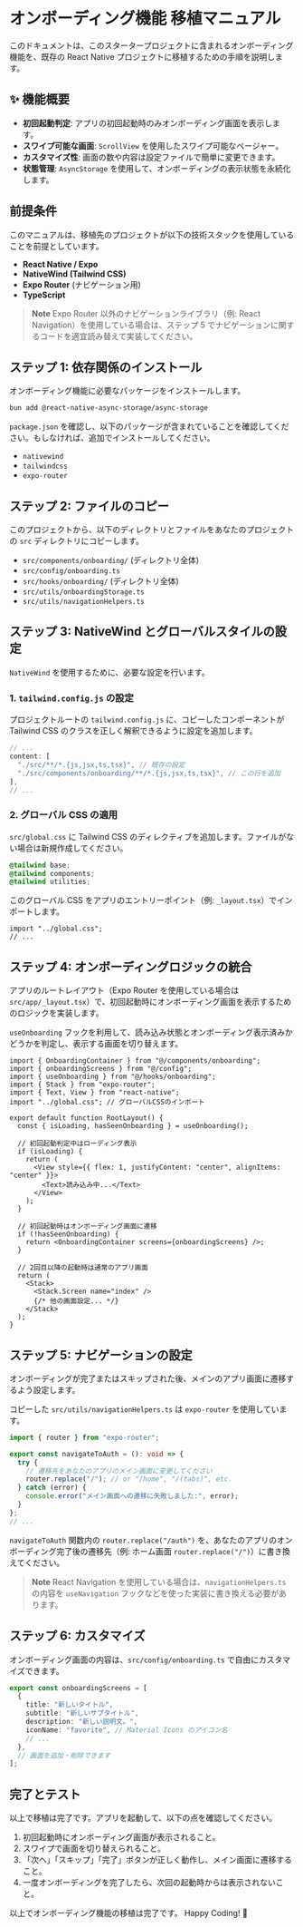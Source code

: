 # オンボーディング機能 移植マニュアル

このドキュメントは、このスタータープロジェクトに含まれるオンボーディング機能を、既存の React Native プロジェクトに移植するための手順を説明します。

## ✨ 機能概要

- **初回起動判定**: アプリの初回起動時のみオンボーディング画面を表示します。
- **スワイプ可能な画面**: `ScrollView` を使用したスワイプ可能なページャー。
- **カスタマイズ性**: 画面の数や内容は設定ファイルで簡単に変更できます。
- **状態管理**: `AsyncStorage` を使用して、オンボーディングの表示状態を永続化します。

## 前提条件

このマニュアルは、移植先のプロジェクトが以下の技術スタックを使用していることを前提としています。

- **React Native / Expo**
- **NativeWind (Tailwind CSS)**
- **Expo Router** (ナビゲーション用)
- **TypeScript**

> **Note**
> Expo Router 以外のナビゲーションライブラリ（例: React Navigation）を使用している場合は、ステップ 5 でナビゲーションに関するコードを適宜読み替えて実装してください。

## ステップ 1: 依存関係のインストール

オンボーディング機能に必要なパッケージをインストールします。

```bash
bun add @react-native-async-storage/async-storage
```

`package.json` を確認し、以下のパッケージが含まれていることを確認してください。もしなければ、追加でインストールしてください。

- `nativewind`
- `tailwindcss`
- `expo-router`

## ステップ 2: ファイルのコピー

このプロジェクトから、以下のディレクトリとファイルをあなたのプロジェクトの `src` ディレクトリにコピーします。

- `src/components/onboarding/` (ディレクトリ全体)
- `src/config/onboarding.ts`
- `src/hooks/onboarding/` (ディレクトリ全体)
- `src/utils/onboardingStorage.ts`
- `src/utils/navigationHelpers.ts`

## ステップ 3: NativeWind とグローバルスタイルの設定

`NativeWind` を使用するために、必要な設定を行います。

### 1. `tailwind.config.js` の設定

プロジェクトルートの `tailwind.config.js` に、コピーしたコンポーネントが Tailwind CSS のクラスを正しく解釈できるように設定を追加します。

```js:tailwind.config.js
// ...
content: [
  "./src/**/*.{js,jsx,ts,tsx}", // 既存の設定
  "./src/components/onboarding/**/*.{js,jsx,ts,tsx}", // この行を追加
],
// ...
```

### 2. グローバル CSS の適用

`src/global.css` に Tailwind CSS のディレクティブを追加します。ファイルがない場合は新規作成してください。

```css:src/global.css
@tailwind base;
@tailwind components;
@tailwind utilities;
```

このグローバル CSS をアプリのエントリーポイント（例: `_layout.tsx`）でインポートします。

```typescript:src/app/_layout.tsx
import "../global.css";
// ...
```

## ステップ 4: オンボーディングロジックの統合

アプリのルートレイアウト（Expo Router を使用している場合は `src/app/_layout.tsx`）で、初回起動時にオンボーディング画面を表示するためのロジックを実装します。

`useOnboarding` フックを利用して、読み込み状態とオンボーディング表示済みかどうかを判定し、表示する画面を切り替えます。

```tsx:src/app/_layout.tsx
import { OnboardingContainer } from "@/components/onboarding";
import { onboardingScreens } from "@/config";
import { useOnboarding } from "@/hooks/onboarding";
import { Stack } from "expo-router";
import { Text, View } from "react-native";
import "../global.css"; // グローバルCSSのインポート

export default function RootLayout() {
  const { isLoading, hasSeenOnboarding } = useOnboarding();

  // 初回起動判定中はローディング表示
  if (isLoading) {
    return (
      <View style={{ flex: 1, justifyContent: "center", alignItems: "center" }}>
        <Text>読み込み中...</Text>
      </View>
    );
  }

  // 初回起動時はオンボーディング画面に遷移
  if (!hasSeenOnboarding) {
    return <OnboardingContainer screens={onboardingScreens} />;
  }

  // 2回目以降の起動時は通常のアプリ画面
  return (
    <Stack>
      <Stack.Screen name="index" />
      {/* 他の画面設定... */}
    </Stack>
  );
}
```

## ステップ 5: ナビゲーションの設定

オンボーディングが完了またはスキップされた後、メインのアプリ画面に遷移するよう設定します。

コピーした `src/utils/navigationHelpers.ts` は `expo-router` を使用しています。

```typescript:src/utils/navigationHelpers.ts
import { router } from "expo-router";

export const navigateToAuth = (): void => {
  try {
    // 遷移先をあなたのアプリのメイン画面に変更してください
    router.replace("/"); // or "/home", "/(tabs)", etc.
  } catch (error) {
    console.error("メイン画面への遷移に失敗しました:", error);
  }
};
// ...
```

`navigateToAuth` 関数内の `router.replace("/auth")` を、あなたのアプリのオンボーディング完了後の遷移先（例: ホーム画面 `router.replace("/")`）に書き換えてください。

> **Note**
> React Navigation を使用している場合は、`navigationHelpers.ts` の内容を `useNavigation` フックなどを使った実装に書き換える必要があります。

## ステップ 6: カスタマイズ

オンボーディング画面の内容は、`src/config/onboarding.ts` で自由にカスタマイズできます。

```typescript:src/config/onboarding.ts
export const onboardingScreens = [
  {
    title: "新しいタイトル",
    subtitle: "新しいサブタイトル",
    description: "新しい説明文。",
    iconName: "favorite", // Material Icons のアイコン名
    // ...
  },
  // 画面を追加・削除できます
];
```

## 完了とテスト

以上で移植は完了です。アプリを起動して、以下の点を確認してください。

1.  初回起動時にオンボーディング画面が表示されること。
2.  スワイプで画面を切り替えられること。
3.  「次へ」「スキップ」「完了」ボタンが正しく動作し、メイン画面に遷移すること。
4.  一度オンボーディングを完了したら、次回の起動時からは表示されないこと。

以上でオンボーディング機能の移植は完了です。 Happy Coding! 🎉

